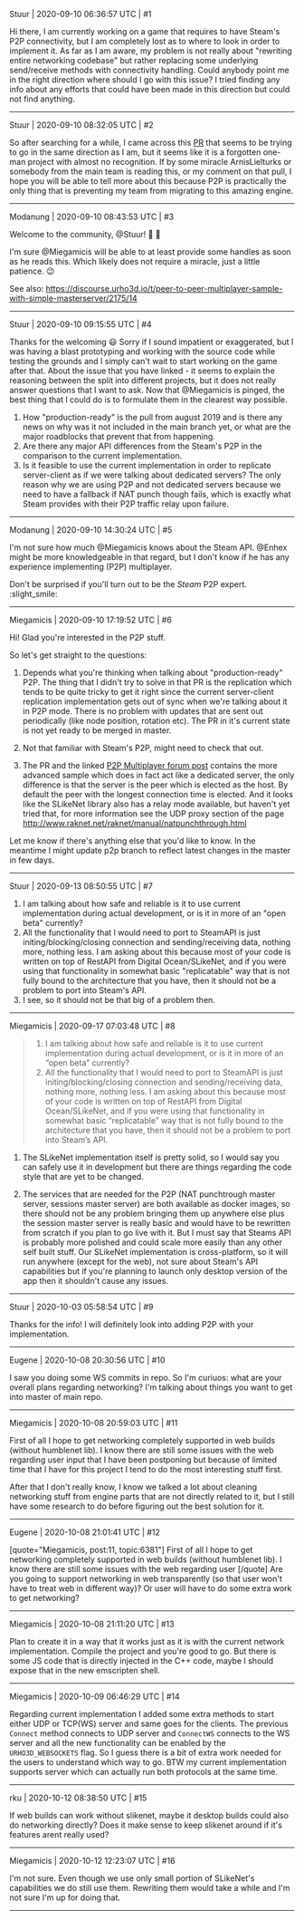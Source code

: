 Stuur | 2020-09-10 06:36:57 UTC | #1

Hi there, I am currently working on a game that requires to have Steam's P2P connectivity, but I am completely lost as to where to look in order to implement it. As far as I am aware, my problem is not really about "rewriting entire networking codebase" but rather replacing some underlying send/receive methods with connectivity handling. Could anybody point me in the right direction where should I go with this issue? I tried finding any info about any efforts that could have been made in this direction but could not find anything.

-------------------------

Stuur | 2020-09-10 08:32:05 UTC | #2

So after searching for a while, I came across this [PR](https://github.com/urho3d/Urho3D/pull/2400) that seems to be trying to go in the same direction as I am, but it seems like it is a forgotten one-man project with almost no recognition. If by some miracle ArnisLielturks or somebody from the main team is reading this, or my comment on that pull, I hope you will be able to tell more about this because P2P is practically the only thing that is preventing my team from migrating to this amazing engine.

-------------------------

Modanung | 2020-09-10 08:43:53 UTC | #3

Welcome to the community, @Stuur! :confetti_ball: :slightly_smiling_face:

I'm sure @Miegamicis will be able to at least provide some handles as soon as he reads this. Which likely does not require a miracle, just a little patience. :wink:

See also:
https://discourse.urho3d.io/t/peer-to-peer-multiplayer-sample-with-simple-masterserver/2175/14

-------------------------

Stuur | 2020-09-10 09:15:55 UTC | #4

Thanks for the welcoming :smiley: Sorry if I sound impatient or exaggerated, but I was having a blast prototyping and working with the source code while testing the grounds and I simply can't wait to start working on the game after that. About the issue that you have linked - it seems to explain the reasoning between the split into different projects, but it does not really answer questions that I want to ask. Now that  @Miegamicis is pinged, the best thing that I could do is to formulate them in the clearest way possible.

1) How "production-ready" is the pull from august 2019 and is there any news on why was it not included in the main branch yet, or what are the major roadblocks that prevent that from happening.
2) Are there any major API differences from the Steam's P2P in the comparison to the current implementation.
3) Is it feasible to use the current implementation in order to replicate server-client as if we were talking about dedicated servers? The only reason why we are using P2P and not dedicated servers because we need to have a fallback if NAT punch though fails, which is exactly what Steam provides with their P2P traffic relay upon failure.

-------------------------

Modanung | 2020-09-10 14:30:24 UTC | #5

I'm not sure how much @Miegamicis knows about the Steam API. @Enhex might be more knowledgeable in that regard, but I don't know if he has any experience implementing (P2P) multiplayer.

Don't be surprised if you'll turn out to be the *Steam* P2P expert. :slight_smile:

-------------------------

Miegamicis | 2020-09-10 17:19:52 UTC | #6

Hi! Glad you're interested in the P2P stuff.

So let's get straight to the questions:

1. Depends what you're thinking when talking about "production-ready" P2P. The thing that I didn't try to solve in that PR is the replication which tends to be quite tricky to get it right since the current server-client replication implementation gets out of sync when we're talking about it in P2P mode. There is no problem with updates that are sent out periodically (like node position, rotation etc). The PR in it's current state is not yet ready to be merged in master.

2. Not that familiar with Steam's P2P, might need to check that out.

3. The PR and the linked [P2P Multiplayer forum post](https://discourse.urho3d.io/t/peer-to-peer-multiplayer-sample-with-simple-masterserver/2175/14) contains the more advanced sample which does in fact act like a dedicated server, the only difference is that the server is the peer which is elected as the host. By default the peer with the longest connection time is elected. And it looks like the SLikeNet library also has a relay mode available, but haven't yet tried that, for more information see the UDP proxy section of the page http://www.raknet.net/raknet/manual/natpunchthrough.html

Let me know if there's anything else that you'd like to know. In the meantime I might update p2p branch to reflect latest changes in the master in few days.

-------------------------

Stuur | 2020-09-13 08:50:55 UTC | #7

1. I am talking about how safe and reliable is it to use current implementation during actual development, or is it in more of an "open beta" currently?
2. All the functionality that I would need to port to SteamAPI is just initing/blocking/closing connection and sending/receiving data, nothing more, nothing less. I am asking about this because most of your code is written on top of RestAPI from Digital Ocean/SLikeNet, and if you were using that functionality in somewhat basic "replicatable" way that is not fully bound to the architecture that you have, then it should not be a problem to port into Steam's API.
3. I see, so it should not be that big of a problem then.

-------------------------

Miegamicis | 2020-09-17 07:03:48 UTC | #8

> 1. I am talking about how safe and reliable is it to use current implementation during actual development, or is it in more of an “open beta” currently?
> 2. All the functionality that I would need to port to SteamAPI is just initing/blocking/closing connection and sending/receiving data, nothing more, nothing less. I am asking about this because most of your code is written on top of RestAPI from Digital Ocean/SLikeNet, and if you were using that functionality in somewhat basic “replicatable” way that is not fully bound to the architecture that you have, then it should not be a problem to port into Steam’s API.

1. The SLikeNet implementation itself is pretty solid, so I would say you can safely use it in development but there are things regarding the code style that are yet to be changed.

2. The services that are needed for the P2P (NAT punchtrough master server, sessions master server) are both available as docker images, so there should not be any problem bringing them up anywhere else plus the session master server is really basic and would have to be rewritten from scratch if you plan to go live with it. But I must say that Steams API is probably more polished and could scale more easily than any other self built stuff. Our SLikeNet implementation is cross-platform, so it will run anywhere (except for the web), not sure about Steam's API capabilities but if you're planning to launch only desktop version of the app then it shouldn't cause any issues.

-------------------------

Stuur | 2020-10-03 05:58:54 UTC | #9

Thanks for the info! I will definitely look into adding P2P with your implementation.

-------------------------

Eugene | 2020-10-08 20:30:56 UTC | #10

I saw you doing some WS commits in repo.
So I'm curiuos: what are your overall plans regarding networking?
I'm talking about things you want to get into master of main repo.

-------------------------

Miegamicis | 2020-10-08 20:59:03 UTC | #11

First of all I hope to get networking completely supported in web builds (without humblenet lib). I know there are still some issues with the web regarding user input that I have been postponing but because of limited time that I have for this project I tend to do the most interesting stuff first. 

After that I don't really know, I know we talked a lot about cleaning networking stuff from engine parts that are not directly related to it, but I still have some research to do before figuring out the best solution for it.

-------------------------

Eugene | 2020-10-08 21:01:41 UTC | #12

[quote="Miegamicis, post:11, topic:6381"]
First of all I hope to get networking completely supported in web builds (without humblenet lib). I know there are still some issues with the web regarding user
[/quote]
Are you going to support networking in web transparently (so that user won't have to treat web in different way)? Or user will have to do some extra work to get networking?

-------------------------

Miegamicis | 2020-10-08 21:11:20 UTC | #13

Plan to create it in a way that it works just as it is with the current network implementation. Compile the project  and you're good to go. But there is some JS code that is directly injected in the C++ code, maybe I should expose that in the new emscripten shell.

-------------------------

Miegamicis | 2020-10-09 06:46:29 UTC | #14

Regarding current implementation I added some extra methods to start either UDP or TCP(WS) server and same goes for the clients. The previous `Connect` method connects to UDP server and `ConnectWS` connects to the WS server and all the new functionality can be enabled by the `URHO3D_WEBSOCKETS` flag. So I guess there is a bit of extra work needed for the users to understand which way to go. BTW my current implementation supports server which can actually run both protocols at the same time.

-------------------------

rku | 2020-10-12 08:38:50 UTC | #15

If web builds can work without slikenet, maybe it desktop builds could also do networking directly? Does it make sense to keep slikenet around if it's features arent really used?

-------------------------

Miegamicis | 2020-10-12 12:23:07 UTC | #16

I'm not sure. Even though we use only small portion of SLikeNet's capabilities we do still use them. Rewriting them would take a while and I'm not sure I'm up for doing that.

-------------------------

